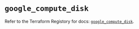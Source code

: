 # `google_compute_disk`

Refer to the Terraform Registory for docs: [`google_compute_disk`](https://registry.terraform.io/providers/hashicorp/google-beta/4.64.0/docs/resources/google_compute_disk).
